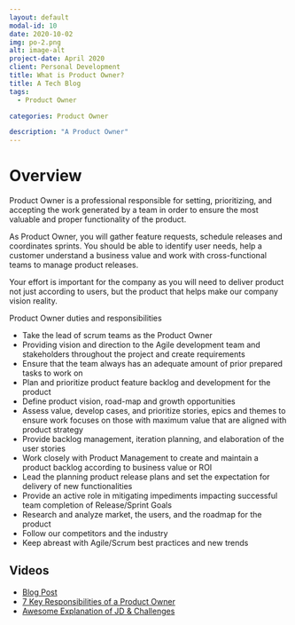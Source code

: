 ```yaml
---
layout: default
modal-id: 10
date: 2020-10-02
img: po-2.png
alt: image-alt
project-date: April 2020
client: Personal Development
title: What is Product Owner?
title: A Tech Blog
tags:
  - Product Owner

categories: Product Owner

description: "A Product Owner"
---
```


# Overview

Product Owner is a professional responsible for setting, prioritizing, and accepting the work generated by a team in order to ensure the most valuable and proper functionality of the product.

As Product Owner, you will gather feature requests, schedule releases and coordinates sprints. You should be able to identify user needs, help a customer understand a business value and work with cross-functional teams to manage product releases.

Your effort is important for the company as you will need to deliver product not just according to users, but the product that helps make our company vision reality.

Product Owner duties and responsibilities
- Take the lead of scrum teams as the Product Owner
- Providing vision and direction to the Agile development team and stakeholders throughout the project and create requirements 
- Ensure that the team always has an adequate amount of prior prepared tasks to work on
- Plan and prioritize product feature backlog and development for the product
- Define product vision, road-map and growth opportunities 
- Assess value, develop cases, and prioritize stories, epics and themes to ensure work focuses on those with maximum value that are aligned with product strategy
- Provide backlog management, iteration planning, and elaboration of the user stories
- Work closely with Product Management to create and maintain a product backlog according to business value or ROI
- Lead the planning product release plans and set the expectation for delivery of new   functionalities
- Provide an active role in mitigating impediments impacting successful team completion of Release/Sprint Goals
- Research and analyze market, the users, and the roadmap for the product
- Follow our competitors and the industry 
- Keep abreast with Agile/Scrum best practices and new trends

## Videos

- [Blog Post](https://www.scaledagileframework.com/product-owner/)
- [7 Key Responsibilities of a Product Owner](https://www.lucidchart.com/blog/product-owner-roles-and-responsibilitieshttps://www.lucidchart.com/blog/product-owner-roles-and-responsibilities)
- [Awesome Explanation of JD & Challenges](https://www.youtube.com/watch?v=502ILHjX9EE)